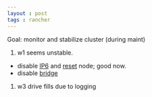 ```yaml
---
layout : post
tags : rancher	
---
```


Goal:  monitor and stabilize cluster (during maint)

1. w1 seems unstable.  
 * disable [IP6](https://www.thegeekdiary.com/centos-rhel-7-how-to-disable-ipv6/)  and [reset](https://rancher.com/docs/rancher/v2.x/en/cluster-admin/cleaning-cluster-nodes/) node; good now.
 * disable [bridge](https://github.com/moby/moby/issues/24809)
1. w3 drive fills due to logging

